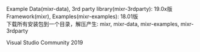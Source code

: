 Example Data(mixr-data), 3rd party library(mixr-3rdparty): 19.0x版    
Framework(mixr), Examples(mixr-examples): 18.01版    
下载所有安装包到一个目录，解压产生: mixr, mixr-data, mixr-examples, mixr-3rdparty    

Visual Studio Community 2019    
